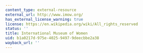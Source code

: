 ```yaml
---
content_type: external-resource
external_url: http://www.imow.org/
has_external_license_warning: true
license: https://en.wikipedia.org/wiki/All_rights_reserved
status: ''
title: International Museum of Women
uid: b1a0217d-975e-4025-9497-9deecbbe2a38
wayback_url: ''
---
```

